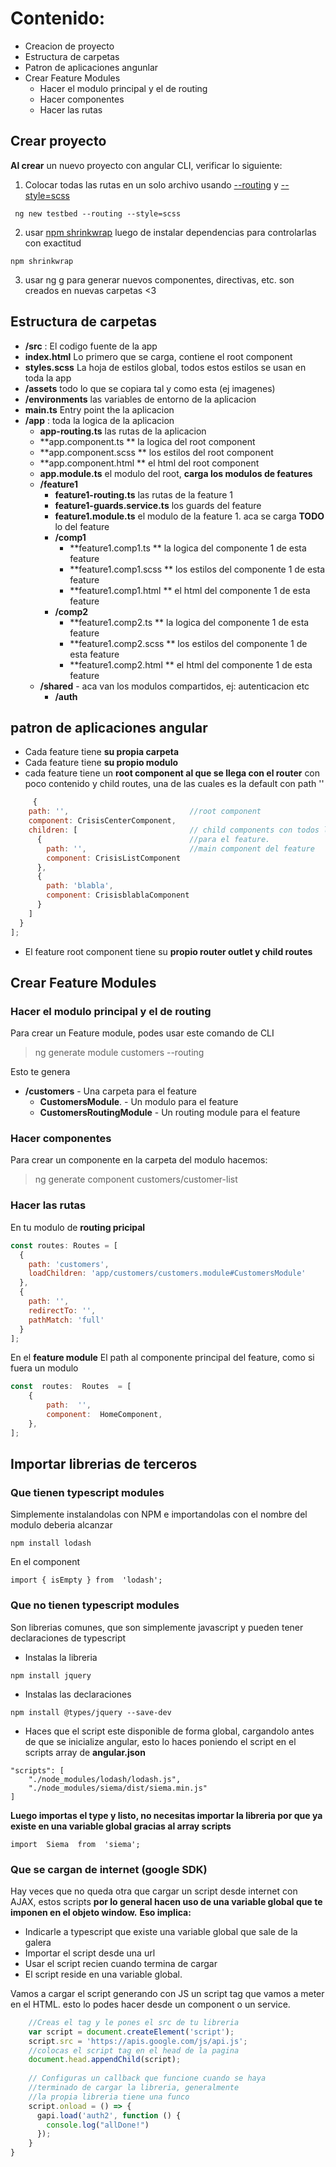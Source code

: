 
# Contenido:

* Creacion de proyecto
* Estructura de carpetas
* Patron de aplicaciones angunlar
* Crear Feature Modules
	* Hacer el modulo principal y el de routing
	*  Hacer componentes
	*  Hacer las rutas

## Crear proyecto

**Al crear** un nuevo proyecto con angular CLI, verificar lo siguiente:

1) Colocar todas las rutas en un solo archivo usando [--routing](https://github.com/angular/angular-cli/wiki/stories-routing)  y [--style=scss](https://github.com/angular/angular-cli/wiki/stories-global-styles)
````
 ng new testbed --routing --style=scss
```` 

2) usar [npm shrinkwrap](https://docs.npmjs.com/cli/shrinkwrap) luego de instalar dependencias para controlarlas con exactitud

````
npm shrinkwrap
````

3) usar ng g para generar nuevos componentes, directivas, etc. son creados en nuevas carpetas <3 

## Estructura de carpetas

* **/src** : El codigo fuente de la app
 * **index.html** Lo primero que se carga, contiene el root component
 * **styles.scss** La hoja de estilos global, todos estos estilos se usan en toda la app
 *	**/assets** todo lo que se copiara tal y como esta (ej imagenes)
 *	**/environments** las variables de entorno de la aplicacion
 *	**main.ts** Entry point the la aplicacion
 * **/app** : toda la logica de la aplicacion
 	* **app-routing.ts** las rutas de la aplicacion
 	* **app.component.ts ** la logica del root component
 	* **app.component.scss ** los estilos del root component
 	* **app.component.html ** el html del root component
 	* **app.module.ts** el modulo del root, **carga los modulos de features**
 	* **/feature1**	
 		* **feature1-routing.ts** las rutas de la feature 1
 		* **feature1-guards.service.ts** los guards del feature
 		* **feature1.module.ts** el modulo de la feature 1. aca se carga **TODO** lo del feature
 		* **/comp1**
 			* **feature1.comp1.ts ** la logica del componente 1 de esta feature
 			* **feature1.comp1.scss ** los estilos  del componente 1 de esta feature
 			* **feature1.comp1.html ** el html  del componente 1 de esta feature
 		* **/comp2**
 			* **feature1.comp2.ts ** la logica del componente 1 de esta feature
 			* **feature1.comp2.scss ** los estilos  del componente 1 de esta feature
 			* **feature1.comp2.html ** el html  del componente 1 de esta feature
 	* **/shared** - aca van los modulos compartidos, ej: autenticacion etc
 		* **/auth**


## patron de aplicaciones angular


   * Cada feature tiene **su propia carpeta**
   * Cada feature tiene **su propio modulo**
   * cada feature tiene un **root component al que se llega con el router** con poco
   contenido y child routes, una de las cuales es la default con path ''
````js
     {
    path: '',							//root component
    component: CrisisCenterComponent,
    children: [							// child components con todos los components
      {									//para el feature.
        path: '',						//main component del feature
        component: CrisisListComponent
      },
	  {									
        path: 'blabla',
        component: CrisisblablaComponent
      }
    ]
  }
];
````
   * El feature root component tiene su **propio router outlet y child routes**


## Crear Feature Modules

### Hacer el modulo principal y el de routing

Para crear un Feature module, podes usar este comando de CLI

>ng generate module customers --routing

Esto te genera
* **/customers**  - Una carpeta para el feature
	* **CustomersModule**. - Un modulo para el feature
	* **CustomersRoutingModule** - Un routing module para el feature

### Hacer componentes

Para crear un componente en la carpeta del modulo hacemos:

>ng generate component customers/customer-list

### Hacer las rutas

En tu modulo de **routing pricipal**

````js
const routes: Routes = [
  {
    path: 'customers',
    loadChildren: 'app/customers/customers.module#CustomersModule'
  },
  {
    path: '',
    redirectTo: '',
    pathMatch: 'full'
  }
];
````

En el **feature module**
El path al componente principal del feature, como si fuera un modulo
````js
const  routes:  Routes  = [
	{
		path:  '',
		component:  HomeComponent,
	},
];
````

## Importar librerias de terceros

### Que tienen typescript modules

Simplemente instalandolas con NPM e importandolas con el nombre del modulo deberia alcanzar

```
npm install lodash
```
En el component

	import { isEmpty } from  'lodash';

### Que no tienen typescript modules

Son librerias comunes, que son simplemente javascript y pueden tener declaraciones de typescript

* Instalas la libreria
```
npm install jquery
```
* Instalas las declaraciones
```
npm install @types/jquery --save-dev
```
* Haces que el script este disponible de forma global, cargandolo antes de que se inicialize angular, esto lo haces poniendo el script en el scripts array de **angular.json**
```
"scripts": [
	"./node_modules/lodash/lodash.js",
	"./node_modules/siema/dist/siema.min.js"
]
```

**Luego importas el type y listo, no necesitas importar la libreria por que ya existe en una variable global gracias al array scripts**
```
import  Siema  from  'siema';
```

### Que se cargan de internet (google SDK)

Hay veces que no queda otra que cargar un script desde internet con AJAX, estos scripts **por lo general hacen uso de una variable global que te imponen en el objeto window.** 
**Eso implica:**
* Indicarle a typescript que existe una variable global que sale de la galera
* Importar el script desde una url 
* Usar el script recien cuando termina de cargar
* El script reside en una variable global.


Vamos a cargar el script generando con JS un script tag que vamos a meter en el HTML. esto lo podes hacer desde un component o un service.
```js
	//Creas el tag y le pones el src de tu libreria 
    var script = document.createElement('script');
    script.src = 'https://apis.google.com/js/api.js';
	//colocas el script tag en el head de la pagina
    document.head.appendChild(script); 
	
	// Configuras un callback que funcione cuando se haya
	//terminado de cargar la libreria, generalmente
	//la propia libreria tiene una funco
    script.onload = () => {
      gapi.load('auth2', function () {
        console.log("allDone!")
      });
    }
}

```

<!--stackedit_data:
eyJoaXN0b3J5IjpbLTIwNTQ0NTg0OTgsLTg0ODIxOTM4OCwtNz
AyODE4NDg0XX0=
-->